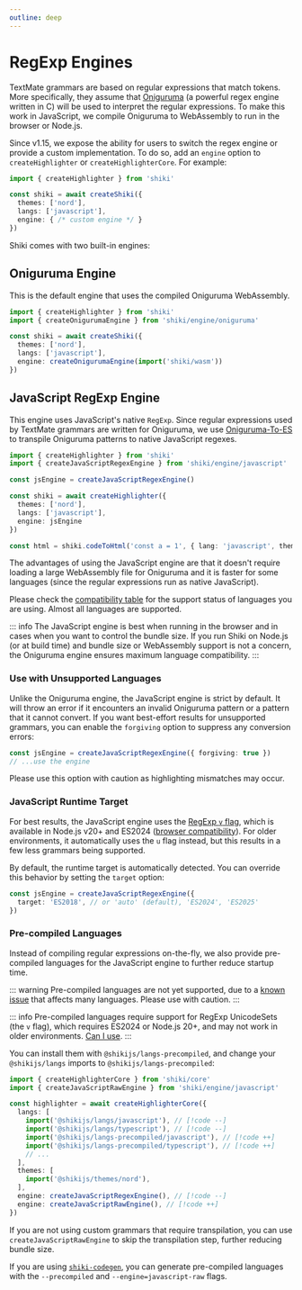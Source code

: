 ```yaml
---
outline: deep
---
```


# RegExp Engines

TextMate grammars are based on regular expressions that match tokens. More specifically, they assume that [Oniguruma](https://github.com/kkos/oniguruma) (a powerful regex engine written in C) will be used to interpret the regular expressions. To make this work in JavaScript, we compile Oniguruma to WebAssembly to run in the browser or Node.js.

Since v1.15, we expose the ability for users to switch the regex engine or provide a custom implementation. To do so, add an `engine` option to `createHighlighter` or `createHighlighterCore`. For example:

```ts
import { createHighlighter } from 'shiki'

const shiki = await createShiki({
  themes: ['nord'],
  langs: ['javascript'],
  engine: { /* custom engine */ }
})
```

Shiki comes with two built-in engines:

## Oniguruma Engine

This is the default engine that uses the compiled Oniguruma WebAssembly.

```ts
import { createHighlighter } from 'shiki'
import { createOnigurumaEngine } from 'shiki/engine/oniguruma'

const shiki = await createShiki({
  themes: ['nord'],
  langs: ['javascript'],
  engine: createOnigurumaEngine(import('shiki/wasm'))
})
```

## JavaScript RegExp Engine

This engine uses JavaScript's native `RegExp`. Since regular expressions used by TextMate grammars are written for Oniguruma, we use [Oniguruma-To-ES](https://github.com/slevithan/oniguruma-to-es) to transpile Oniguruma patterns to native JavaScript regexes.

```ts {2,4,9}
import { createHighlighter } from 'shiki'
import { createJavaScriptRegexEngine } from 'shiki/engine/javascript'

const jsEngine = createJavaScriptRegexEngine()

const shiki = await createHighlighter({
  themes: ['nord'],
  langs: ['javascript'],
  engine: jsEngine
})

const html = shiki.codeToHtml('const a = 1', { lang: 'javascript', theme: 'nord' })
```

The advantages of using the JavaScript engine are that it doesn't require loading a large WebAssembly file for Oniguruma and it is faster for some languages (since the regular expressions run as native JavaScript).

Please check the [compatibility table](/references/engine-js-compat) for the support status of languages you are using. Almost all languages are supported.

::: info
The JavaScript engine is best when running in the browser and in cases when you want to control the bundle size. If you run Shiki on Node.js (or at build time) and bundle size or WebAssembly support is not a concern, the Oniguruma engine ensures maximum language compatibility.
:::

### Use with Unsupported Languages

Unlike the Oniguruma engine, the JavaScript engine is strict by default. It will throw an error if it encounters an invalid Oniguruma pattern or a pattern that it cannot convert. If you want best-effort results for unsupported grammars, you can enable the `forgiving` option to suppress any conversion errors:

```ts
const jsEngine = createJavaScriptRegexEngine({ forgiving: true })
// ...use the engine
```

Please use this option with caution as highlighting mismatches may occur.

### JavaScript Runtime Target

For best results, the JavaScript engine uses the [RegExp `v` flag](https://developer.mozilla.org/en-US/docs/Web/JavaScript/Reference/Global_Objects/RegExp/unicodeSets), which is available in Node.js v20+ and ES2024 ([browser compatibility](https://developer.mozilla.org/en-US/docs/Web/JavaScript/Reference/Global_Objects/RegExp/unicodeSets#browser_compatibility)). For older environments, it automatically uses the `u` flag instead, but this results in a few less grammars being supported.

By default, the runtime target is automatically detected. You can override this behavior by setting the `target` option:

```ts
const jsEngine = createJavaScriptRegexEngine({
  target: 'ES2018', // or 'auto' (default), 'ES2024', 'ES2025'
})
```

### Pre-compiled Languages

Instead of compiling regular expressions on-the-fly, we also provide pre-compiled languages for the JavaScript engine to further reduce startup time.

::: warning
Pre-compiled languages are not yet supported, due to a [known issue](https://github.com/shikijs/shiki/issues/918) that affects many languages. Please use with caution.
:::

::: info
Pre-compiled languages require support for RegExp UnicodeSets (the `v` flag), which requires ES2024 or Node.js 20+, and may not work in older environments. [Can I use](https://caniuse.com/mdn-javascript_builtins_regexp_unicodesets).
:::

You can install them with `@shikijs/langs-precompiled`, and change your `@shikijs/langs` imports to `@shikijs/langs-precompiled`:

```ts
import { createHighlighterCore } from 'shiki/core'
import { createJavaScriptRawEngine } from 'shiki/engine/javascript'

const highlighter = await createHighlighterCore({
  langs: [
    import('@shikijs/langs/javascript'), // [!code --]
    import('@shikijs/langs/typescript'), // [!code --]
    import('@shikijs/langs-precompiled/javascript'), // [!code ++]
    import('@shikijs/langs-precompiled/typescript'), // [!code ++]
    // ...
  ],
  themes: [
    import('@shikijs/themes/nord'),
  ],
  engine: createJavaScriptRegexEngine(), // [!code --]
  engine: createJavaScriptRawEngine(), // [!code ++]
})
```

If you are not using custom grammars that require transpilation, you can use `createJavaScriptRawEngine` to skip the transpilation step, further reducing bundle size.

If you are using [`shiki-codegen`](/packages/codegen), you can generate pre-compiled languages with the `--precompiled` and `--engine=javascript-raw` flags.
